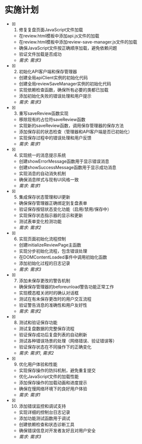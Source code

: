 # 实施计划

- [x] 1. 修复复盘页面JavaScript文件加载
  - 在review.html模板中添加api.js文件的加载
  - 在review.html模板中添加review-save-manager.js文件的加载
  - 确保JavaScript文件按正确顺序加载，避免依赖问题
  - 验证文件加载是否成功
  - _需求: 需求3_

- [x] 2. 初始化API客户端和保存管理器
  - 创建全局apiClient实例的初始化代码
  - 创建全局reviewSaveManager实例的初始化代码
  - 实现依赖检查函数，确保所有必要的类都已加载
  - 添加初始化失败的错误处理和用户提示
  - _需求: 需求3_

- [x] 3. 重写saveReview函数实现
  - 移除现有的占位符saveReview函数
  - 实现新的saveReview函数，调用保存管理器的保存方法
  - 添加保存前的状态检查（管理器和API客户端是否已初始化）
  - 实现保存过程中的错误处理和用户反馈
  - _需求: 需求1_

- [x] 4. 实现统一的消息提示系统
  - 创建showErrorMessage函数用于显示错误消息
  - 创建showSuccessMessage函数用于显示成功消息
  - 实现消息的自动消失机制
  - 确保消息样式与现有UI风格一致
  - _需求: 需求1_

- [x] 5. 集成保存状态管理和UI更新
  - 确保保存管理器正确绑定到复盘表单
  - 验证保存按钮状态变化功能（启用/禁用/保存中）
  - 实现保存状态指示器的显示和更新
  - 测试表单变化检测功能
  - _需求: 需求2_

- [x] 6. 实现页面初始化流程控制
  - 创建initializeReviewPage主函数
  - 实现分步初始化流程，包含错误处理
  - 在DOMContentLoaded事件中调用初始化函数
  - 添加初始化过程的日志记录
  - _需求: 需求3_

- [x] 7. 添加未保存更改的警告机制
  - 确保保存管理器的beforeunload警告功能正常工作
  - 实现模态框关闭时的确认对话框
  - 测试在有未保存更改时的用户交互流程
  - 验证警告消息的准确性和用户友好性
  - _需求: 需求2_

- [x] 8. 测试和验证保存功能
  - 测试复盘数据的完整保存流程
  - 验证保存成功后复盘列表的自动刷新
  - 测试各种错误场景的处理（网络错误、验证错误等）
  - 验证保存状态在不同操作下的正确变化
  - _需求: 需求1, 需求2_

- [x] 9. 优化用户体验和性能
  - 实现保存操作的防抖机制，避免重复提交
  - 优化JavaScript文件的加载性能
  - 添加保存操作的加载动画和进度提示
  - 确保在慢网络环境下的良好用户体验
  - _需求: 需求1_

- [x] 10. 添加错误监控和调试支持
  - 实现详细的控制台日志记录
  - 添加功能测试函数用于调试
  - 创建依赖检查和状态诊断工具
  - 确保错误信息对开发者友好且对用户安全
  - _需求: 需求3_
